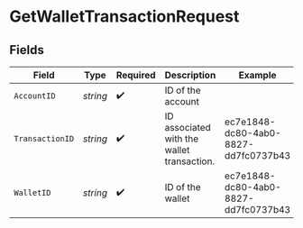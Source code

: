 # GetWalletTransactionRequest


## Fields

| Field                                      | Type                                       | Required                                   | Description                                | Example                                    |
| ------------------------------------------ | ------------------------------------------ | ------------------------------------------ | ------------------------------------------ | ------------------------------------------ |
| `AccountID`                                | *string*                                   | :heavy_check_mark:                         | ID of the account                          |                                            |
| `TransactionID`                            | *string*                                   | :heavy_check_mark:                         | ID associated with the wallet transaction. | ec7e1848-dc80-4ab0-8827-dd7fc0737b43       |
| `WalletID`                                 | *string*                                   | :heavy_check_mark:                         | ID of the wallet                           | ec7e1848-dc80-4ab0-8827-dd7fc0737b43       |